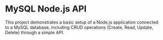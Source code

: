 # MySQL Node.js API

This project demonstrates a basic setup of a Node.js application connected to a MySQL database, including CRUD operations (Create, Read, Update, Delete) through a simple API.
